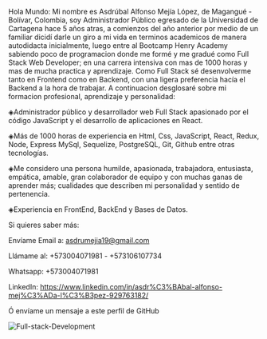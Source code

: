 Hola Mundo: Mi nombre es Asdrúbal Alfonso Mejía López, de Magangué - Bolívar, Colombia, soy Administrador Público egresado de la Universidad de Cartagena hace 5 años atras, a comienzos del año anterior por medio de un familiar dicidí darle un giro a mi vida en terminos academicos de manera autodidacta inicialmente, luego entre al Bootcamp Henry Academy sabiendo poco de programacion donde me formé y me gradué como Full Stack Web Developer; en una carrera intensiva con mas de 1000 horas y mas de mucha practica y aprendizaje. Como Full Stack sé desenvolverme tanto en Frontend como en Backend, con una ligera preferencia hacía el Backend a la hora de trabajar. A continuacion desglosaré sobre mi formacion profesional, aprendizaje y personalidad: 

◈Administrador público y desarrollador web Full Stack apasionado por el código JavaScript y el desarrollo de aplicaciones en React.

◈Más de 1000 horas de experiencia en Html, Css, JavaScript, React, Redux, Node, Express MySql, Sequelize, PostgreSQL, Git, Github entre otras tecnologías.

◈Me considero una persona humilde, apasionada, trabajadora, entusiasta, empática, amable, gran colaborador de equipo y con muchas ganas de aprender más; cualidades que describen mi personalidad y sentido de pertenencia.

◈Experiencia en FrontEnd, BackEnd y Bases de Datos.





Si quieres saber más:

Envíame Email a: asdrumejia19@gmail.com

Llámame al: +573004071981 - +573106107734

Whatsapp: +573004071981

LinkedIn: https://www.linkedin.com/in/asdr%C3%BAbal-alfonso-mej%C3%ADa-l%C3%B3pez-929763182/

Ó envíame un mensaje a este perfil de GitHub



![Full-stack-Development](https://user-images.githubusercontent.com/101151706/212801904-2fb93196-fe7b-496d-a4e9-f1d37081fcae.gif)
